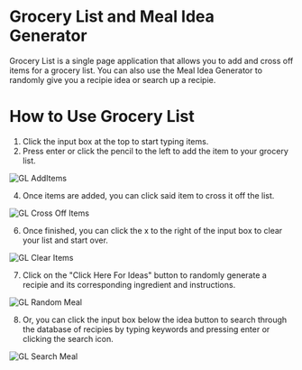 # Grocery List and Meal Idea Generator
Grocery List is a single page application that allows you to add and cross off items for a grocery list. You can also use the Meal Idea Generator to randomly give you a recipie idea or search up a recipie.


# How to Use Grocery List
1. Click the input box at the top to start typing items.
2. Press enter or click the pencil to the left to add the item to your grocery list.

![GL AddItems](https://user-images.githubusercontent.com/99867479/166334474-81e57842-558d-4c64-aa3a-7aa45f736a56.gif)

4. Once items are added, you can click said item to cross it off the list.

![GL Cross Off Items](https://user-images.githubusercontent.com/99867479/166334497-dbdf5449-75a6-4a3d-ad3b-e562e098b39a.gif)

6. Once finished, you can click the x to the right of the input box to clear your list and start over.

![GL Clear Items](https://user-images.githubusercontent.com/99867479/166334521-375e28c6-19cb-4418-9ac9-56a5560e11ef.gif)

7. Click on the "Click Here For Ideas" button to randomly generate a recipie and its corresponding ingredient and instructions.

![GL Random Meal](https://user-images.githubusercontent.com/99867479/166339289-08fb4290-1e02-4bc3-93a0-23834134193e.gif)

8. Or, you can click the input box below the idea button to search through the database of recipies by typing keywords and pressing enter or clicking the search icon.

![GL Search Meal](https://user-images.githubusercontent.com/99867479/166339384-3bf06f0b-997d-497e-82f2-d7b8166fadf8.gif)

